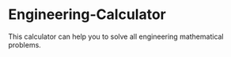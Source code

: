 # Engineering-Calculator
This calculator can help you to solve all engineering mathematical problems.
